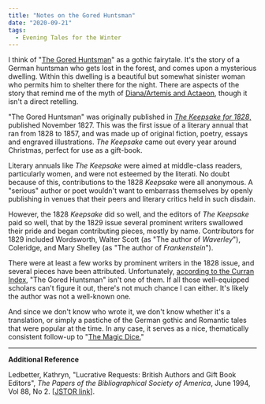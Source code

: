 ```yaml
---
title: "Notes on the Gored Huntsman"
date: "2020-09-21"
tags: 
  - Evening Tales for the Winter
---
```


I think of "[The Gored Huntsman](https://archive.org/details/eveningtalesfor00unkngoog/page/n34/mode/2up)" as a gothic fairytale. It's the story of a German huntsman who gets lost in the forest, and comes upon a mysterious dwelling. Within this dwelling is a beautiful but somewhat sinister woman who permits him to shelter there for the night. There are aspects of the story that remind me of the myth of [Diana/Artemis and Actaeon](http://www.talesbeyondbelief.com/myth-stories/diana-actaeon.htm), though it isn't a direct retelling.

"The Gored Huntsman" was originally published in [_The Keepsake for 1828_,](https://books.google.com/books?id=B-sNAAAAQAAJ&printsec=frontcover&source=gbs_ge_summary_r&cad=0#v=onepage&q&f=false) published November 1827. This was the first issue of a literary annual that ran from 1828 to 1857, and was made up of original fiction, poetry, essays and engraved illustrations. _The Keepsake_ came out every year around Christmas, perfect for use as a gift-book.

Literary annuals like _The Keepsake_ were aimed at middle-class readers, particularly women, and were not esteemed by the literati. No doubt because of this, contributions to the 1828 _Keepsake_ were all anonymous. A "serious" author or poet wouldn't want to embarrass themselves by openly publishing in venues that their peers and literary critics held in such disdain.

However, the 1828 _Keepsake_ did so well, and the editors of _The Keepsake_ paid so well, that by the 1829 issue several prominent writers swallowed their pride and began contributing pieces, mostly by name. Contributors for 1829 included Wordsworth, Walter Scott (as "The author of _Waverley_"), Coleridge, and Mary Shelley (as "The author of _Frankenstein_").

There were at least a few works by prominent writers in the 1828 issue, and several pieces have been attributed. Unfortunately, [according to the Curran Index](http://www.curranindex.org/articles?page=1&search%5Barticle_year%5D%5B%5D=1827+-+1827&search%5Bperiodical%5D%5B%5D=39&per_page=50), "The Gored Huntsman" isn't one of them. If all those well-equipped scholars can't figure it out, there's not much chance I can either. It's likely the author was not a well-known one.

And since we don't know who wrote it, we don't know whether it's a translation, or simply a pastiche of the German gothic and Romantic tales that were popular at the time. In any case, it serves as a nice, thematically consistent follow-up to "[The Magic Dice.](/blog/2020-09-19-notes-on-the-magic-dice/)"

* * *

**Additional Reference**

Ledbetter, Kathryn, "Lucrative Requests: British Authors and Gift Book Editors", _The Papers of the Bibliographical Society of America_, June 1994, Vol 88, No 2. \[[JSTOR link](https://www.jstor.org/stable/24304660)\].
